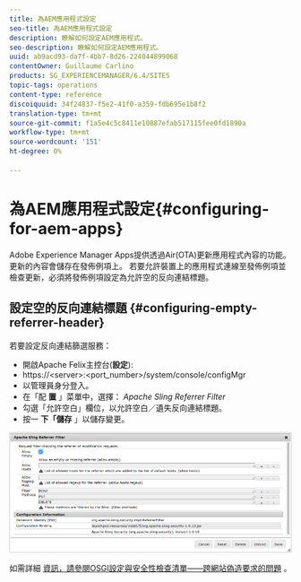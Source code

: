 ```yaml
---
title: 為AEM應用程式設定
seo-title: 為AEM應用程式設定
description: 瞭解如何設定AEM應用程式。
seo-description: 瞭解如何設定AEM應用程式。
uuid: ab9acd93-da7f-4bb7-8d26-224044899068
contentOwner: Guillaume Carlino
products: SG_EXPERIENCEMANAGER/6.4/SITES
topic-tags: operations
content-type: reference
discoiquuid: 34f24837-f5e2-41f0-a359-fdb695e1b8f2
translation-type: tm+mt
source-git-commit: f1a5e4c5c8411e10887efab517115fee0fd1890a
workflow-type: tm+mt
source-wordcount: '151'
ht-degree: 0%

---
```



# 為AEM應用程式設定{#configuring-for-aem-apps}

Adobe Experience Manager Apps提供透過Air(OTA)更新應用程式內容的功能。 更新的內容會儲存在發佈例項上。 若要允許裝置上的應用程式連線至發佈例項並檢查更新，必須將發佈例項設定為允許空的反向連結標題。

## 設定空的反向連結標題 {#configuring-empty-referrer-header}

若要設定反向連結篩選服務：

* 開啟Apache Felix主控台(**設定**):
* https://&lt;server>:&lt;port_number>/system/console/configMgr
* 以管理員身分登入。
* 在「配 **置** 」菜單中，選擇： *Apache Sling Referrer Filter*
* 勾選「允許空白」欄位，以允許空白／遺失反向連結標題。
* 按一 **下「儲存** 」以儲存變更。

![chlimage_1-58](assets/chlimage_1-58.png)

如需詳細 [資訊，請參閱OSGI設定](/help/sites-deploying/osgi-configuration-settings.md)[與安全性檢查清單——跨網站偽造要求的問題](/help/sites-administering/security-checklist.md#protect-against-cross-site-request-forgery) 。
